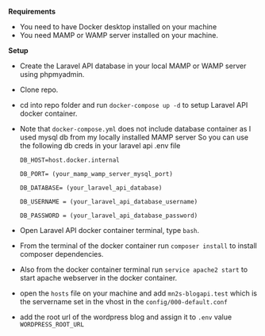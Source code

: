 **Requirements**

* You need to have Docker desktop installed on your machine
* You need MAMP or WAMP server installed on your machine.

**Setup**
* Create the Laravel API database in your local MAMP or WAMP server using phpmyadmin.
* Clone repo.
* cd into repo folder and run `docker-compose up -d` to setup Laravel API docker container.
* Note that `docker-compose.yml` does not include database container as I used mysql db from my locally installed MAMP server
So you can use the following db creds in your laravel api .env file

  `DB_HOST=host.docker.internal`

  `DB_PORT= (your_mamp_wamp_server_mysql_port)`

  `DB_DATABASE= (your_laravel_api_database)`

  `DB_USERNAME = (your_laravel_api_database_username)`
  
  `DB_PASSWORD = (your_laravel_api_database_password)`
* Open Laravel API docker container terminal, type `bash`.
* From the terminal of the docker container run `composer install` to install composer dependencies.
* Also from the docker container terminal run `service apache2 start` to start apache webserver in the docker container.
* open the `hosts` file on your machine and add `mn2s-blogapi.test` which is the servername set in the vhost in the `config/000-default.conf`
* add the root url of the wordpress blog and assign it to `.env` value `WORDPRESS_ROOT_URL`

 
